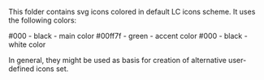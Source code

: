 This folder contains svg icons colored in default LC icons scheme. It uses the following colors:

#000 - black - main color
#00ff7f - green - accent color 
#000 - black - white color

In general, they might be used as basis for creation of alternative user-defined icons set.
